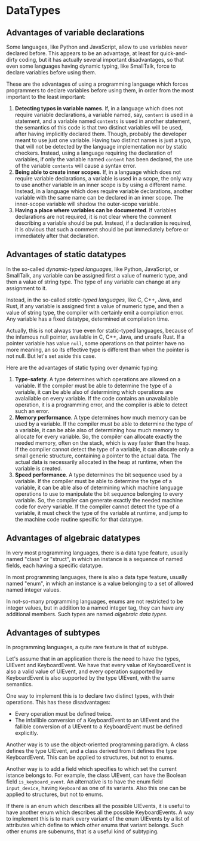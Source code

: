 # DataTypes

## Advantages of variable declarations

Some languages, like Python and JavaScript, allow to use variables never declared before.
This appears to be an advantage, at least for quick-and-dirty coding, but it has actually several important disadvantages, so that even some languages having dynamic typing, like SmallTalk, force to declare variables before using them.

These are the advantages of using a programming language which forces programmers to declare variables before using them, in order from the most important to the least important:
1. **Detecting typos in variable names**. If, in a language which does not require variable declarations, a variable named, say, `content` is used in a statement, and a variable named `contents` is used in another statement, the semantics of this code is that two distinct variables will be used, after having implicitly declared them. Though, probably the developer meant to use just one variable. Having two distinct names is just a typo, that will not be detected by the language implementation nor by static checkers. Instead, using a language requiring the declaration of variables, if only the variable named `content` has been declared, the use of the variable `contents` will cause a syntax error.
2. **Being able to create inner scopes**. If, in a language which does not require variable declarations, a variable is used in a scope, the only way to use another variable in an inner scope is by using a different name. Instead, in a language which does require variable declarations, another variable with the same name can be declared in an inner scope. The inner-scope variable will shadow the outer-scope variable.
3. **Having a place where variables can be documented**. If variables declarations are not required, it is not clear where the comment describing a variable should be put. Instead, if a declaration is required, it is obvious that such a comment should be put immediately before or immediately after that declaration.

## Advantages of static datatypes

In the so-called *dynamic-typed languages*, like Python, JavaScript, or SmallTalk, any variable can be assigned first a value of numeric type, and then a value of string type. The type of any variable can change at any assignment to it.

Instead, in the so-called *static-typed languages*, like C, C++, Java, and Rust, if any variable is assigned first a value of numeric type, and then a value of string type, the compiler with certainly emit a compilation error. Any variable has a fixed datatype, determined at compilation time.

Actually, this is not always true even for static-typed languages, because of the infamous null pointer, available in C, C++, Java, and unsafe Rust. If a pointer variable has value `null`, some operations on that pointer have no more meaning, an so its effective type is different than when the pointer is not null. But let's set aside this case.

Here are the advantages of static typing over dynamic typing:
1. **Type-safety**. A type determines which operations are allowed on a variable. If the compiler must be able to determine the type of a variable, it can be able also of determining which operations are avalailable on every variable. If the code contains an unavalailable operation, it is a programming error, and the compiler is able to detect such an error.
2. **Memory performance**. A type determines how much memory can be used by a variable. If the compiler must be able to determine the type of a variable, it can be able also of determining how much memory to allocate for every variable. So, the compiler can allocate exactly the needed memory, often on the stack, which is way faster than the heap. If the compiler cannot detect the type of a variable, it can allocate only a small generic structure, containing a pointer to the actual data. The actual data is necessarily allocated in the heap at runtime, when the variable is created.
3. **Speed performance**. A type determines the bit sequence used by a variable. If the compiler must be able to determine the type of a variable, it can be able also of determining which machine language operations to use to manipulate the bit sequence belonging to every variable. So, the compiler can generate exactly the needed machine code for every variable. If the compiler cannot detect the type of a variable, it must check the type of the variable at runtime, and jump to the machine code routine specific for that datatype.

## Advantages of algebraic datatypes

In very most programming languages, there is a data type feature, usually named "class" or "struct", in which an instance is a sequence of named fields, each having a specific datatype.

In most programming languages, there is also a data type feature, usually named "enum", in which an instance is a value belonging to a set of allowed named integer values.

In not-so-many programming languages, enums are not restricted to be integer values, but in addition to a named integer tag, they can have any additional members. Such types are named *algebraic data types*.

## Advantages of subtypes

In programming languages, a quite rare feature is that of subtype.

Let's assume that in an application there is the need to have the types, UIEvent and KeyboardEvent.
We have that every value of KeyboardEvent is also a valid value of UIEvent, and every operation supported by KeyboardEvent is also supported by the type UIEvent, with the same semantics.

One way to implement this is to declare two distinct types, with their operations.
This has these disadvantages:
* Every operation must be defined twice.
* The infallible conversion of a KeyboardEvent to an UIEvent and the fallible conversion of a UIEvent to a KeyboardEvent must be defined explicitly.

Another way is to use the object-oriented programming paradigm.
A class defines the type UIEvent, and a class derived from it defines the type KeyboardEvent.
This can be applied to structures, but not to enums.

Another way is to add a field which specifies to which set the current istance belongs to.
For example, the class UIEvent, can have the Boolean field `is_keyboard_event`.
An alternative is to have the enum field `input_device`, having `Keyboard` as one of its variants.
Also this one can be applied to structures, but not to enums.

If there is an enum which describes all the possible UIEvents, it is useful to have another enum which describes all the possible KeyboardEvents.
A way to implement this is to mark every variant of the enum UIEvents by a list of attributes which define to which other enums that variant belongs.
Such other enums are subenums, that is a useful kind of subtyping.
